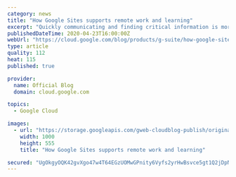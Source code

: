 ```yaml
---
category: news
title: "How Google Sites supports remote work and learning"
excerpt: "Quickly communicating and finding critical information is more important than ever. As businesses shift to remote work setups and educational institutions roll out distance learning programs, Google Sites can be a helpful tool for centralizing and sharing important information across large, dispersed"
publishedDateTime: 2020-04-23T16:00:00Z
webUrl: "https://cloud.google.com/blog/products/g-suite/how-google-sites-supports-remote-work-and-learning/"
type: article
quality: 112
heat: 115
published: true

provider:
  name: Official Blog
  domain: cloud.google.com

topics:
  - Google Cloud

images:
  - url: "https://storage.googleapis.com/gweb-cloudblog-publish/original_images/AppBuilder.blog_2.max-1000x1000.png"
    width: 1000
    height: 555
    title: "How Google Sites supports remote work and learning"

secured: "UgOkgyOQK42gvXgo47w4T64EGzUOMwGPnity6Vyfs2yrHwBsvce5gt1Q2jDpNfzFW+oAgawsHfD0ez16IxgP8GofFL6mp/O0a/NeQx28mZM+OZ2o0tRZ7Rdv9ZuOun6V97f1Zsa9YA4wfwlFwpZf0+0uX22z/G18Y5mnNIYeCyNrzJOKpeVVbVKPi3tfNHDH8/8NzF7d8xeN29XSzARxcVIiCK8At74BDfM0SGYHfLDTV5D3VZPfj9n3CNombvvTzALobEcHdC9Zy4F5MbVZN/yHKRXDQGq3Tq1nvUVtn7VhcbyH8aLsyqeR+khDK2dS;qQ9jo8AfOgWEfq9b0sgsEA=="
---
```


